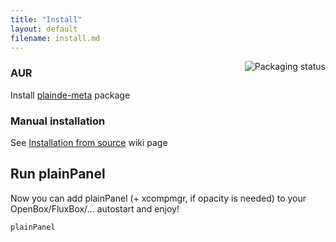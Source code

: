 ```yaml
---
title: "Install"
layout: default
filename: install.md
--- 
```


<a href="https://repology.org/project/plainpanel/versions">
    <img src="https://repology.org/badge/vertical-allrepos/plainpanel.svg" alt="Packaging status" align="right">
</a>

### AUR

Install [plainde-meta](https://aur.archlinux.org/packages/plainde-meta) package

### Manual installation

See [Installation from source](https://github.com/plainDE/docs/wiki/Installation-from-source) wiki page

## Run plainPanel

Now you can add plainPanel (+ xcompmgr, if opacity is needed) to your OpenBox/FluxBox/... autostart and enjoy!

```sh
plainPanel
```
